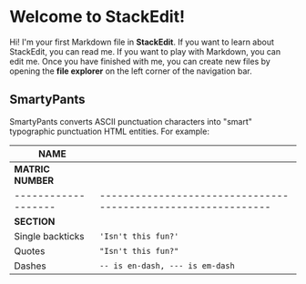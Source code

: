 # Welcome to StackEdit!

Hi! I'm your first Markdown file in **StackEdit**. If you want to learn about StackEdit, you can read me. If you want to play with Markdown, you can edit me. Once you have finished with me, you can create new files by opening the **file explorer** on the left corner of the navigation bar.

## SmartyPants

SmartyPants converts ASCII punctuation characters into "smart" typographic punctuation HTML entities. For example:

|**NAME**           |                                                             |
|-------------------|-------------------------------------------------------------|
|**MATRIC NUMBER**  |                                                             |
|-------------------|-------------------------------------------------------------|
|**SECTION**        |                                                             |
|Single backticks   |`'Isn't this fun?'`            |'Isn't this fun?'            |
|Quotes             |`"Isn't this fun?"`            |"Isn't this fun?"            |
|Dashes             |`-- is en-dash, --- is em-dash`|-- is en-dash, --- is em-dash|


